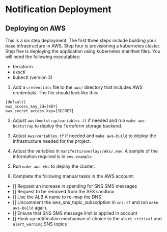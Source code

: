 # Notification Deployment

## Deploying on AWS

This is a six step deployment. The first three steps include building your base infrastructure in AWS. Step four is provisioning a kubernetes cluster. Step five is deploying the application using kubernetes manifest files. You will need the following executables:

- terraform
- eksctl
- kubectl (version 3)

1. Add a `credentials` file to the `aws/` directory that includes AWS credentials. The file should look like this:

```
[default]
aws_access_key_id=[KEY]
aws_secret_access_key=[SECRET]
```

2. Adjust `aws/bootstrap/variables.tf` if needed and run `make aws-bootstrap` to deploy the Terraform storage backend.

3. Adjust `aws/variables.tf` if needed and `make aws-build` to deploy the infrastructure needed for the project.

4. Adjust the variables in `manifests/overlays/eks/.env`. A sample of the information required is in `env.example`

5. Run `make aws-eks` to deploy the cluster.
  
6. Complete the following manual tasks in the AWS account:
- [] Request an increase in spending for SNS SMS messages
- [] Request to be removed from the SES sandbox
- [] Use the ALB A name to re-map the DNS
- [] Uncomment the aws_sns_topic_subscription in `sns.tf` and run `make aws-build` again.
- [] Ensure that SNS SMS message limit is applied in account
- [] Hook up notification mechanism of choice to the `alert_critical` and `alert_warning` SNS topics